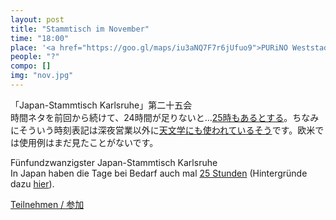 ```yaml
---
layout: post
title: "Stammtisch im November"
time: "18:00"
place: '<a href="https://goo.gl/maps/iu3aNQ7F7r6jUfuo9">PURiNO Weststadt</a>'
people: "?"
compo: []
img: "nov.jpg"
---
```



「Japan-Stammtisch Karlsruhe」第二十五会  
時間ネタを前回から続けて、24時間が足りないと..​.[25時もあるとする](/assets/img/25ji.jpg)。ちなみにそういう時刻表記は深夜営業以外に[天文学にも使われているそう](https://ja.wikipedia.org/wiki/30%E6%99%82%E9%96%93%E5%88%B6)です。欧米では使用例はまだ見たことがないです。

Fünfundzwanzigster Japan-Stammtisch Karlsruhe  
In Japan haben die Tage bei Bedarf auch mal [25 Stunden](/assets/img/25ji.jpg) (Hintergründe dazu [hier](https://ja.wikipedia.org/wiki/30%E6%99%82%E9%96%93%E5%88%B6)).


[Teilnehmen / 参加](https://nuudel.digitalcourage.de/94LkbesHTAQl8QCj)
